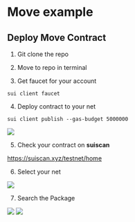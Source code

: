 # Move example

## Deploy Move Contract

1. Git clone the repo

2. Move to repo in terminal

3. Get faucet for your account

```
sui client faucet
```

4. Deploy contract to your net

```
sui client publish --gas-budget 5000000
```

<image src="./images/deploy.png" />

5. Check your contract on **suiscan**

https://suiscan.xyz/testnet/home

6. Select your net

<image src="./images/select_net.png" />

7. Search the Package

<image src="./images/search_package.png" />
<image src="./images/search_package_2.png" />


